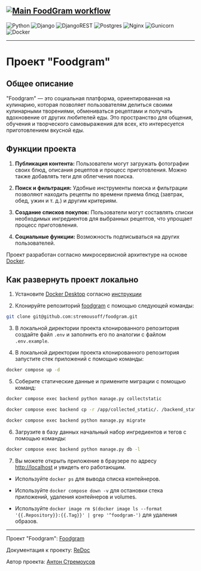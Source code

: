 [![Main FoodGram workflow](https://github.com/stremousoff/foodgram/actions/workflows/main.yml/badge.svg)](https://github.com/stremousoff/foodgram/actions/workflows/main.yml)
---
![Python](https://img.shields.io/badge/python-3670A0?style=for-the-badge&logo=python&logoColor=ffdd54) ![Django](https://img.shields.io/badge/django-%23092E20.svg?style=for-the-badge&logo=django&logoColor=white) ![DjangoREST](https://img.shields.io/badge/DJANGO-REST-ff1709?style=for-the-badge&logo=django&logoColor=white&color=ff1709&labelColor=gray) ![Postgres](https://img.shields.io/badge/postgres-%23316192.svg?style=for-the-badge&logo=postgresql&logoColor=white) ![Nginx](https://img.shields.io/badge/nginx-%23009639.svg?style=for-the-badge&logo=nginx&logoColor=white) 	![Gunicorn](https://img.shields.io/badge/gunicorn-%298729.svg?style=for-the-badge&logo=gunicorn&logoColor=white) ![Docker](https://img.shields.io/badge/docker-%230db7ed.svg?style=for-the-badge&logo=docker&logoColor=white)

---
# Проект "Foodgram"

## Общее описание
"Foodgram" — это социальная платформа, ориентированная на кулинарию, которая позволяет пользователям делиться своими кулинарными творениями, обмениваться рецептами и получать вдохновение от других любителей еды. Это пространство для общения, обучения и творческого самовыражения для всех, кто интересуется приготовлением вкусной еды.

## Функции проекта
1. **Публикация контента:** Пользователи могут загружать фотографии своих блюд, описания рецептов и процесс приготовления. Можно также добавлять теги для облегчения поиска.
   
2. **Поиск и фильтрация:** Удобные инструменты поиска и фильтрации позволяют находить рецепты по времени приема блюд (завтрак, обед, ужин и т. д.) и другим критериям.

3. **Создание списков покупок:** Пользователи могут составлять списки необходимых ингредиентов для выбранных рецептов, что упрощает процесс приготовления.

4. **Социальные функции:** Возможность подписываться на других пользователей.

Проект разработан согласно микросервисной архитектуре на основе [Docker](https://www.docker.com/).

## Как развернуть проект локально

1. Установите [Docker Desktop](https://www.docker.com/products/docker-desktop/) согласно [инструкции](https://docs.docker.com/desktop/)

2. Клонируйте репозиторий [foodgram](https://github.com/stremousoff/foodgram) с помощью следующей команды:

```bash
git clone git@github.com:stremousoff/foodgram.git
```

3. В локальной директории проекта клонированного репозитория создайте файл `.env` и заполнить его по аналогии с файлом `.env.example`.

4. В локальной директории проекта клонированного репозитория запустите стек приложений с помощью команды:

```bash
docker compose up -d
```

5. Соберите статические данные и примените миграции с помощью команд:

```bash
docker compose exec backend python manage.py collectstatic
```
```bash
docker compose exec backend cp -r /app/collected_static/. /backend_static/static/
```
```bash
docker compose exec backend python manage.py migrate
```

6. Загрузите в базу данных начальный набор ингредиентов и тегов с помощью команды:
```bash
docker compose exec backend python manage.py db -l
```

7. Вы можете открыть приложение в браузере по адресу [http://localhost](http://localhost) и увидеть его работающим.

- Используйте `docker ps` для вывода списка контейнеров.

- Используйте `docker compose down -v` для остановки стека приложений, удаления контейнеров и volumes.

- Используйте `docker image rm $(docker image ls --format '{{.Repository}}:{{.Tag}}' | grep '^foodgram-')` для удаления образов.

---

Проект "Foodgram": [Foodgram](https://foodgram.sytes.net/)

Документация к проекту: [ReDoc](https://foodgram.sytes.net/api/docs/)

Автор проекта: [Антон Стремоусов](https://github.com/stremousoff)